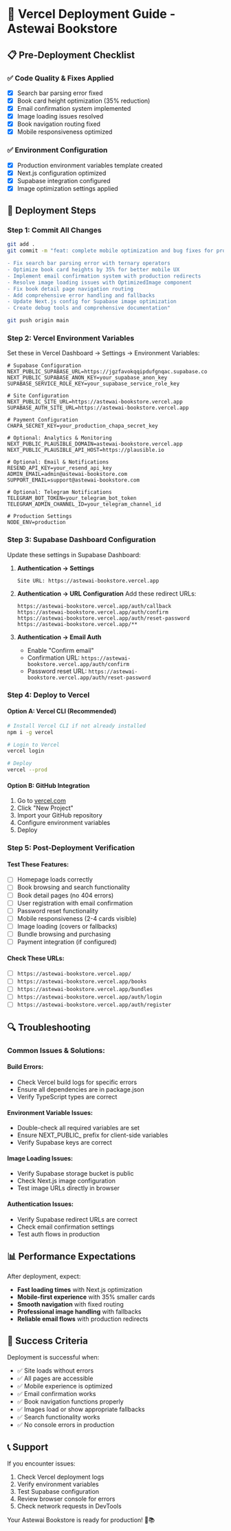 # 🚀 Vercel Deployment Guide - Astewai Bookstore

## 📋 Pre-Deployment Checklist

### ✅ Code Quality & Fixes Applied
- [x] Search bar parsing error fixed
- [x] Book card height optimization (35% reduction)
- [x] Email confirmation system implemented
- [x] Image loading issues resolved
- [x] Book navigation routing fixed
- [x] Mobile responsiveness optimized

### ✅ Environment Configuration
- [x] Production environment variables template created
- [x] Next.js configuration optimized
- [x] Supabase integration configured
- [x] Image optimization settings applied

## 🔧 Deployment Steps

### **Step 1: Commit All Changes**
```bash
git add .
git commit -m "feat: complete mobile optimization and bug fixes for production deployment

- Fix search bar parsing error with ternary operators
- Optimize book card heights by 35% for better mobile UX
- Implement email confirmation system with production redirects
- Resolve image loading issues with OptimizedImage component
- Fix book detail page navigation routing
- Add comprehensive error handling and fallbacks
- Update Next.js config for Supabase image optimization
- Create debug tools and comprehensive documentation"

git push origin main
```

### **Step 2: Vercel Environment Variables**
Set these in Vercel Dashboard → Settings → Environment Variables:

```env
# Supabase Configuration
NEXT_PUBLIC_SUPABASE_URL=https://jgzfavokqqipdufgnqac.supabase.co
NEXT_PUBLIC_SUPABASE_ANON_KEY=your_supabase_anon_key
SUPABASE_SERVICE_ROLE_KEY=your_supabase_service_role_key

# Site Configuration
NEXT_PUBLIC_SITE_URL=https://astewai-bookstore.vercel.app
SUPABASE_AUTH_SITE_URL=https://astewai-bookstore.vercel.app

# Payment Configuration
CHAPA_SECRET_KEY=your_production_chapa_secret_key

# Optional: Analytics & Monitoring
NEXT_PUBLIC_PLAUSIBLE_DOMAIN=astewai-bookstore.vercel.app
NEXT_PUBLIC_PLAUSIBLE_API_HOST=https://plausible.io

# Optional: Email & Notifications
RESEND_API_KEY=your_resend_api_key
ADMIN_EMAIL=admin@astewai-bookstore.com
SUPPORT_EMAIL=support@astewai-bookstore.com

# Optional: Telegram Notifications
TELEGRAM_BOT_TOKEN=your_telegram_bot_token
TELEGRAM_ADMIN_CHANNEL_ID=your_telegram_channel_id

# Production Settings
NODE_ENV=production
```

### **Step 3: Supabase Dashboard Configuration**
Update these settings in Supabase Dashboard:

1. **Authentication → Settings**
   ```
   Site URL: https://astewai-bookstore.vercel.app
   ```

2. **Authentication → URL Configuration**
   Add these redirect URLs:
   ```
   https://astewai-bookstore.vercel.app/auth/callback
   https://astewai-bookstore.vercel.app/auth/confirm
   https://astewai-bookstore.vercel.app/auth/reset-password
   https://astewai-bookstore.vercel.app/**
   ```

3. **Authentication → Email Auth**
   - Enable "Confirm email"
   - Confirmation URL: `https://astewai-bookstore.vercel.app/auth/confirm`
   - Password reset URL: `https://astewai-bookstore.vercel.app/auth/reset-password`

### **Step 4: Deploy to Vercel**

#### **Option A: Vercel CLI (Recommended)**
```bash
# Install Vercel CLI if not already installed
npm i -g vercel

# Login to Vercel
vercel login

# Deploy
vercel --prod
```

#### **Option B: GitHub Integration**
1. Go to [vercel.com](https://vercel.com)
2. Click "New Project"
3. Import your GitHub repository
4. Configure environment variables
5. Deploy

### **Step 5: Post-Deployment Verification**

#### **Test These Features:**
- [ ] Homepage loads correctly
- [ ] Book browsing and search functionality
- [ ] Book detail pages (no 404 errors)
- [ ] User registration with email confirmation
- [ ] Password reset functionality
- [ ] Mobile responsiveness (2-4 cards visible)
- [ ] Image loading (covers or fallbacks)
- [ ] Bundle browsing and purchasing
- [ ] Payment integration (if configured)

#### **Check These URLs:**
- [ ] `https://astewai-bookstore.vercel.app/`
- [ ] `https://astewai-bookstore.vercel.app/books`
- [ ] `https://astewai-bookstore.vercel.app/bundles`
- [ ] `https://astewai-bookstore.vercel.app/auth/login`
- [ ] `https://astewai-bookstore.vercel.app/auth/register`

## 🔍 Troubleshooting

### **Common Issues & Solutions:**

#### **Build Errors:**
- Check Vercel build logs for specific errors
- Ensure all dependencies are in package.json
- Verify TypeScript types are correct

#### **Environment Variable Issues:**
- Double-check all required variables are set
- Ensure NEXT_PUBLIC_ prefix for client-side variables
- Verify Supabase keys are correct

#### **Image Loading Issues:**
- Verify Supabase storage bucket is public
- Check Next.js image configuration
- Test image URLs directly in browser

#### **Authentication Issues:**
- Verify Supabase redirect URLs are correct
- Check email confirmation settings
- Test auth flows in production

## 📊 Performance Expectations

After deployment, expect:
- **Fast loading times** with Next.js optimization
- **Mobile-first experience** with 35% smaller cards
- **Smooth navigation** with fixed routing
- **Professional image handling** with fallbacks
- **Reliable email flows** with production redirects

## 🎉 Success Criteria

Deployment is successful when:
- ✅ Site loads without errors
- ✅ All pages are accessible
- ✅ Mobile experience is optimized
- ✅ Email confirmation works
- ✅ Book navigation functions properly
- ✅ Images load or show appropriate fallbacks
- ✅ Search functionality works
- ✅ No console errors in production

## 📞 Support

If you encounter issues:
1. Check Vercel deployment logs
2. Verify environment variables
3. Test Supabase configuration
4. Review browser console for errors
5. Check network requests in DevTools

Your Astewai Bookstore is ready for production! 🚀📚
